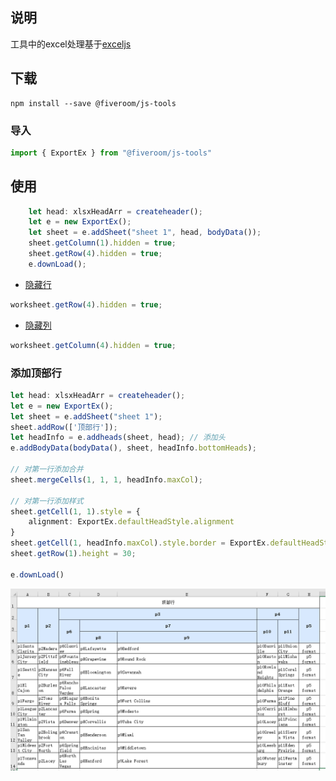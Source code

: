 ## 说明
工具中的excel处理基于[exceljs](https://github.com/exceljs/exceljs/blob/master/README_zh.md)
## 下载
```shell
npm install --save @fiveroom/js-tools
```

### 导入
```ts
import { ExportEx } from "@fiveroom/js-tools"
```
## 使用
```ts
    let head: xlsxHeadArr = createheader();
    let e = new ExportEx();
    let sheet = e.addSheet("sheet 1", head, bodyData());
    sheet.getColumn(1).hidden = true;
    sheet.getRow(4).hidden = true;
    e.downLoad();
```

- [隐藏行](https://github.com/exceljs/exceljs/blob/master/README_zh.md#%E5%88%97) 
```ts
worksheet.getRow(4).hidden = true;
```
- [隐藏列](https://github.com/exceljs/exceljs/blob/master/README_zh.md#%E8%A1%8C)
```ts
worksheet.getColumn(4).hidden = true;
```

### 添加顶部行
```ts
let head: xlsxHeadArr = createheader();
let e = new ExportEx();
let sheet = e.addSheet("sheet 1");
sheet.addRow(['顶部行']);
let headInfo = e.addheads(sheet, head); // 添加头
e.addBodyData(bodyData(), sheet, headInfo.bottomHeads);

// 对第一行添加合并
sheet.mergeCells(1, 1, 1, headInfo.maxCol);

// 对第一行添加样式
sheet.getCell(1, 1).style = {
    alignment: ExportEx.defaultHeadStyle.alignment
}
sheet.getCell(1, headInfo.maxCol).style.border = ExportEx.defaultHeadStyle.border;
sheet.getRow(1).height = 30;

e.downLoad()
```

![](./assets/顶部行.png)
